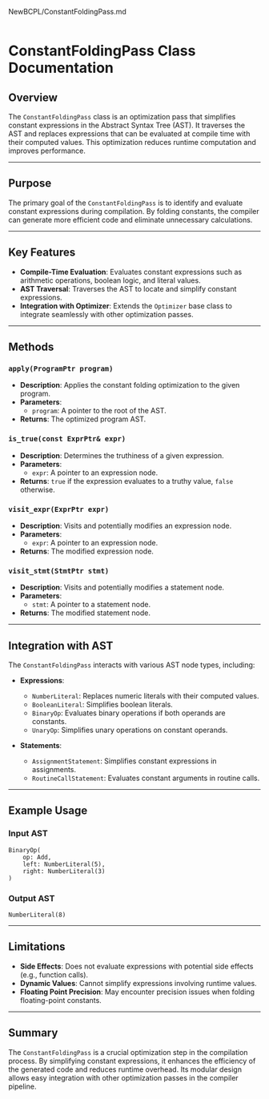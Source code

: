 NewBCPL/ConstantFoldingPass.md
```

```
# ConstantFoldingPass Class Documentation

## Overview

The `ConstantFoldingPass` class is an optimization pass that simplifies constant expressions in the Abstract Syntax Tree (AST). It traverses the AST and replaces expressions that can be evaluated at compile time with their computed values. This optimization reduces runtime computation and improves performance.

---

## Purpose

The primary goal of the `ConstantFoldingPass` is to identify and evaluate constant expressions during compilation. By folding constants, the compiler can generate more efficient code and eliminate unnecessary calculations.

---

## Key Features

- **Compile-Time Evaluation**: Evaluates constant expressions such as arithmetic operations, boolean logic, and literal values.
- **AST Traversal**: Traverses the AST to locate and simplify constant expressions.
- **Integration with Optimizer**: Extends the `Optimizer` base class to integrate seamlessly with other optimization passes.

---

## Methods

### `apply(ProgramPtr program)`
- **Description**: Applies the constant folding optimization to the given program.
- **Parameters**: 
  - `program`: A pointer to the root of the AST.
- **Returns**: The optimized program AST.

### `is_true(const ExprPtr& expr)`
- **Description**: Determines the truthiness of a given expression.
- **Parameters**: 
  - `expr`: A pointer to an expression node.
- **Returns**: `true` if the expression evaluates to a truthy value, `false` otherwise.

### `visit_expr(ExprPtr expr)`
- **Description**: Visits and potentially modifies an expression node.
- **Parameters**: 
  - `expr`: A pointer to an expression node.
- **Returns**: The modified expression node.

### `visit_stmt(StmtPtr stmt)`
- **Description**: Visits and potentially modifies a statement node.
- **Parameters**: 
  - `stmt`: A pointer to a statement node.
- **Returns**: The modified statement node.

---

## Integration with AST

The `ConstantFoldingPass` interacts with various AST node types, including:

- **Expressions**:
  - `NumberLiteral`: Replaces numeric literals with their computed values.
  - `BooleanLiteral`: Simplifies boolean literals.
  - `BinaryOp`: Evaluates binary operations if both operands are constants.
  - `UnaryOp`: Simplifies unary operations on constant operands.

- **Statements**:
  - `AssignmentStatement`: Simplifies constant expressions in assignments.
  - `RoutineCallStatement`: Evaluates constant arguments in routine calls.

---

## Example Usage

### Input AST
```plaintext
BinaryOp(
    op: Add,
    left: NumberLiteral(5),
    right: NumberLiteral(3)
)
```

### Output AST
```plaintext
NumberLiteral(8)
```

---

## Limitations

- **Side Effects**: Does not evaluate expressions with potential side effects (e.g., function calls).
- **Dynamic Values**: Cannot simplify expressions involving runtime values.
- **Floating Point Precision**: May encounter precision issues when folding floating-point constants.

---

## Summary

The `ConstantFoldingPass` is a crucial optimization step in the compilation process. By simplifying constant expressions, it enhances the efficiency of the generated code and reduces runtime overhead. Its modular design allows easy integration with other optimization passes in the compiler pipeline.